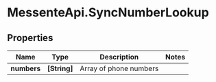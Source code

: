 # MessenteApi.SyncNumberLookup

## Properties
Name | Type | Description | Notes
------------ | ------------- | ------------- | -------------
**numbers** | **[String]** | Array of phone numbers | 


